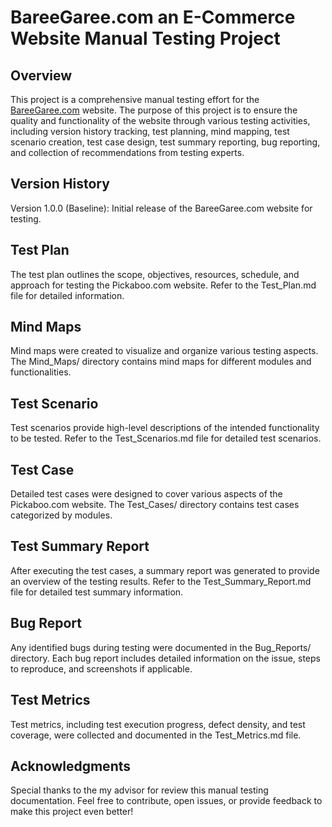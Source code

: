 # BareeGaree.com an E-Commerce Website Manual Testing Project

## Overview
This project is a comprehensive manual testing effort for the [BareeGaree.com](https://initial.bareegaree.com/) website. The purpose of this project is to ensure the quality and functionality of the website through various testing activities, including version history tracking, test planning, mind mapping, test scenario creation, test case design, test summary reporting, bug reporting, and collection of recommendations from testing experts.

## Version History
Version 1.0.0 (Baseline): Initial release of the BareeGaree.com website for testing.

## Test Plan
The test plan outlines the scope, objectives, resources, schedule, and approach for testing the Pickaboo.com website. Refer to the Test_Plan.md file for detailed information.

## Mind Maps
Mind maps were created to visualize and organize various testing aspects. The Mind_Maps/ directory contains mind maps for different modules and functionalities.

## Test Scenario
Test scenarios provide high-level descriptions of the intended functionality to be tested. Refer to the Test_Scenarios.md file for detailed test scenarios.

## Test Case
Detailed test cases were designed to cover various aspects of the Pickaboo.com website. The Test_Cases/ directory contains test cases categorized by modules.

## Test Summary Report
After executing the test cases, a summary report was generated to provide an overview of the testing results. Refer to the Test_Summary_Report.md file for detailed test summary information.

## Bug Report
Any identified bugs during testing were documented in the Bug_Reports/ directory. Each bug report includes detailed information on the issue, steps to reproduce, and screenshots if applicable.

## Test Metrics
Test metrics, including test execution progress, defect density, and test coverage, were collected and documented in the Test_Metrics.md file.

## Acknowledgments
Special thanks to the my advisor for review this manual testing documentation. 
Feel free to contribute, open issues, or provide feedback to make this project even better!
